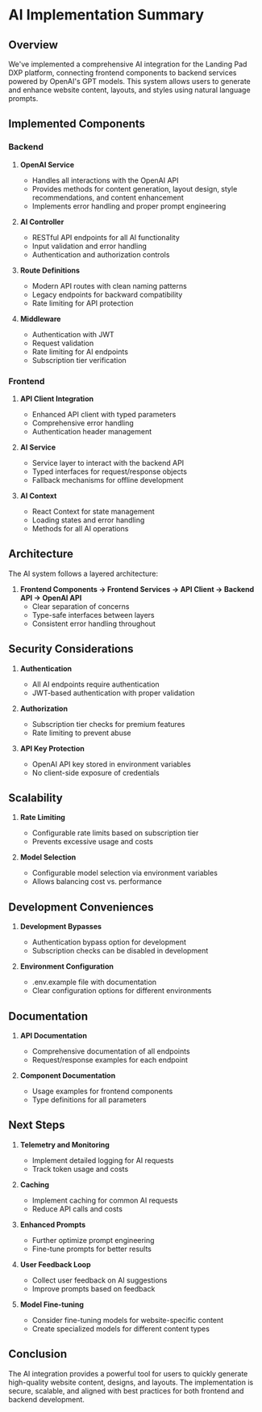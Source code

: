 # AI Implementation Summary

## Overview

We've implemented a comprehensive AI integration for the Landing Pad DXP platform, connecting frontend components to backend services powered by OpenAI's GPT models. This system allows users to generate and enhance website content, layouts, and styles using natural language prompts.

## Implemented Components

### Backend

1. **OpenAI Service**
   - Handles all interactions with the OpenAI API
   - Provides methods for content generation, layout design, style recommendations, and content enhancement
   - Implements error handling and proper prompt engineering

2. **AI Controller**
   - RESTful API endpoints for all AI functionality
   - Input validation and error handling
   - Authentication and authorization controls

3. **Route Definitions**
   - Modern API routes with clean naming patterns
   - Legacy endpoints for backward compatibility
   - Rate limiting for API protection

4. **Middleware**
   - Authentication with JWT
   - Request validation
   - Rate limiting for AI endpoints
   - Subscription tier verification

### Frontend

1. **API Client Integration**
   - Enhanced API client with typed parameters
   - Comprehensive error handling
   - Authentication header management

2. **AI Service**
   - Service layer to interact with the backend API
   - Typed interfaces for request/response objects
   - Fallback mechanisms for offline development

3. **AI Context**
   - React Context for state management
   - Loading states and error handling
   - Methods for all AI operations

## Architecture

The AI system follows a layered architecture:

1. **Frontend Components → Frontend Services → API Client → Backend API → OpenAI API**
   - Clear separation of concerns
   - Type-safe interfaces between layers
   - Consistent error handling throughout

## Security Considerations

1. **Authentication**
   - All AI endpoints require authentication
   - JWT-based authentication with proper validation

2. **Authorization**
   - Subscription tier checks for premium features
   - Rate limiting to prevent abuse

3. **API Key Protection**
   - OpenAI API key stored in environment variables
   - No client-side exposure of credentials

## Scalability

1. **Rate Limiting**
   - Configurable rate limits based on subscription tier
   - Prevents excessive usage and costs

2. **Model Selection**
   - Configurable model selection via environment variables
   - Allows balancing cost vs. performance

## Development Conveniences

1. **Development Bypasses**
   - Authentication bypass option for development
   - Subscription checks can be disabled in development

2. **Environment Configuration**
   - .env.example file with documentation
   - Clear configuration options for different environments

## Documentation

1. **API Documentation**
   - Comprehensive documentation of all endpoints
   - Request/response examples for each endpoint

2. **Component Documentation**
   - Usage examples for frontend components
   - Type definitions for all parameters

## Next Steps

1. **Telemetry and Monitoring**
   - Implement detailed logging for AI requests
   - Track token usage and costs

2. **Caching**
   - Implement caching for common AI requests
   - Reduce API calls and costs

3. **Enhanced Prompts**
   - Further optimize prompt engineering
   - Fine-tune prompts for better results

4. **User Feedback Loop**
   - Collect user feedback on AI suggestions
   - Improve prompts based on feedback

5. **Model Fine-tuning**
   - Consider fine-tuning models for website-specific content
   - Create specialized models for different content types

## Conclusion

The AI integration provides a powerful tool for users to quickly generate high-quality website content, designs, and layouts. The implementation is secure, scalable, and aligned with best practices for both frontend and backend development.